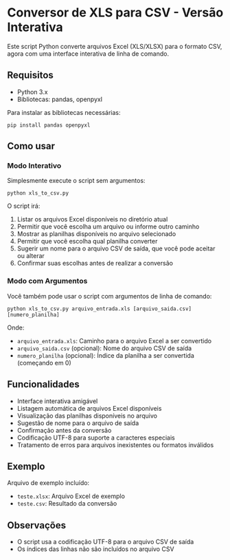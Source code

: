 # Conversor de XLS para CSV - Versão Interativa

Este script Python converte arquivos Excel (XLS/XLSX) para o formato CSV, agora com uma interface interativa de linha de comando.

## Requisitos

- Python 3.x
- Bibliotecas: pandas, openpyxl

Para instalar as bibliotecas necessárias:
```
pip install pandas openpyxl
```

## Como usar

### Modo Interativo
Simplesmente execute o script sem argumentos:
```
python xls_to_csv.py
```

O script irá:
1. Listar os arquivos Excel disponíveis no diretório atual
2. Permitir que você escolha um arquivo ou informe outro caminho
3. Mostrar as planilhas disponíveis no arquivo selecionado
4. Permitir que você escolha qual planilha converter
5. Sugerir um nome para o arquivo CSV de saída, que você pode aceitar ou alterar
6. Confirmar suas escolhas antes de realizar a conversão

### Modo com Argumentos
Você também pode usar o script com argumentos de linha de comando:
```
python xls_to_csv.py arquivo_entrada.xls [arquivo_saida.csv] [numero_planilha]
```

Onde:
- `arquivo_entrada.xls`: Caminho para o arquivo Excel a ser convertido
- `arquivo_saida.csv` (opcional): Nome do arquivo CSV de saída
- `numero_planilha` (opcional): Índice da planilha a ser convertida (começando em 0)

## Funcionalidades

- Interface interativa amigável
- Listagem automática de arquivos Excel disponíveis
- Visualização das planilhas disponíveis no arquivo
- Sugestão de nome para o arquivo de saída
- Confirmação antes da conversão
- Codificação UTF-8 para suporte a caracteres especiais
- Tratamento de erros para arquivos inexistentes ou formatos inválidos

## Exemplo

Arquivo de exemplo incluído:
- `teste.xlsx`: Arquivo Excel de exemplo
- `teste.csv`: Resultado da conversão

## Observações

- O script usa a codificação UTF-8 para o arquivo CSV de saída
- Os índices das linhas não são incluídos no arquivo CSV
